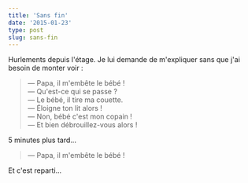 ```yaml
---
title: 'Sans fin'
date: '2015-01-23'
type: post
slug: sans-fin
---
```


Hurlements depuis l'étage. Je lui demande de m'expliquer sans que j'ai besoin de monter voir :

> — Papa, il m'embête le bébé !  
> — Qu'est-ce qui se passe ?  
> — Le bébé, il tire ma couette.  
> — Éloigne ton lit alors !  
> — Non, bébé c'est mon copain !  
> — Et bien débrouillez-vous alors !

5 minutes plus tard...

> — Papa, il m'embête le bébé !

Et c'est reparti...
